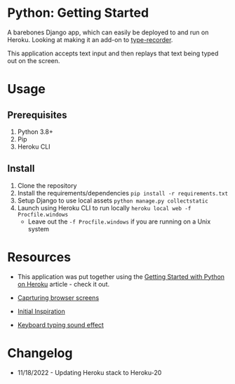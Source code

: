 # Python: Getting Started

A barebones Django app, which can easily be deployed to and run on Heroku. Looking at making it an add-on to [type-recorder](https://www.type-recorder.com/).

This application accepts text input and then replays that text being typed out on the screen.

# Usage

## Prerequisites

1. Python 3.8+
2. Pip
3. Heroku CLI

## Install
1. Clone the repository
2. Install the requirements/dependencies
	`pip install -r requirements.txt`
3. Setup Django to use local assets
	`python manage.py collectstatic`
4. Launch using Heroku CLI to run locally
	`heroku local web -f Procfile.windows`
	- Leave out the `-f Procfile.windows` if you are running on a Unix system

# Resources

- This application was put together using the [Getting Started with Python on Heroku](https://devcenter.heroku.com/articles/getting-started-with-python) article - check it out.
- [Caprturing browser screens](https://developer.mozilla.org/en-US/docs/Web/API/Screen_Capture_API/Using_Screen_Capture)
- [Initial Inspiration](https://www.circularbit.com/rewritetext/)

- [Keyboard typing sound effect](https://www.youtube.com/watch?v=l7UAvZ3jbY8)

# Changelog

- 11/18/2022 - Updating Heroku stack to Heroku-20


